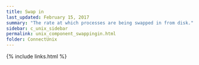 ```yaml
---
title: Swap in
last_updated: February 15, 2017
summary: "The rate at which processes are being swapped in from disk."
sidebar: c_unix_sidebar
permalink: unix_component_swappingin.html
folder: ConnectUnix
---
```


{% include links.html %}
